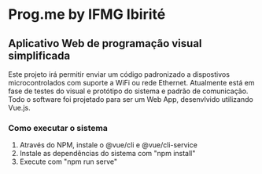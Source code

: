 # Prog.me by IFMG Ibirité
## Aplicativo Web de programação visual simplificada
Este projeto irá permitir enviar um código padronizado a dispostivos microcontrolados com suporte a WiFi ou rede Ethernet.
Atualmente está em fase de testes do visual e protótipo do sistema e padrão de comunicação. Todo o software foi projetado para ser um Web App, desenvlvido utilizando Vue.js.

### Como executar o sistema
1. Através do NPM, instale o @vue/cli e @vue/cli-service
2. Instale as dependências do sistema com "npm install"
3. Execute com "npm run serve"
